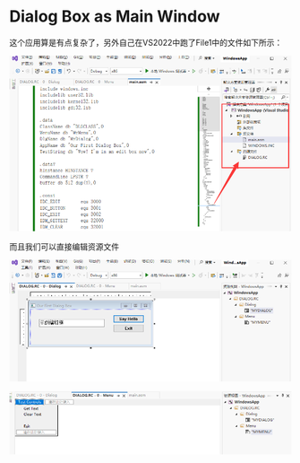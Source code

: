# Dialog Box as Main Window

这个应用算是有点复杂了，另外自己在VS2022中跑了File1中的文件如下所示：

![setting](setting.png)

而且我们可以直接编辑资源文件

![dialog](dialog.png)

![menu](menu.png)